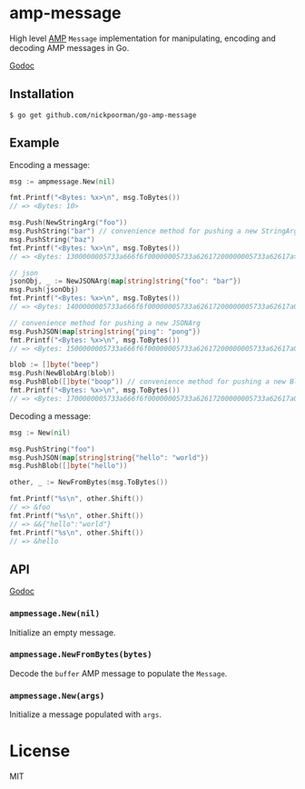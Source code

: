 # amp-message

  High level [AMP](https://github.com/nickpoorman/go-amp) `Message` implementation for manipulating, encoding and decoding AMP messages in Go.

  [Godoc](https://godoc.org/github.com/nickpoorman/go-amp-message)

## Installation

```
$ go get github.com/nickpoorman/go-amp-message
```

## Example

  Encoding a message:

```go
msg := ampmessage.New(nil)

fmt.Printf("<Bytes: %x>\n", msg.ToBytes())
// => <Bytes: 10>

msg.Push(NewStringArg("foo"))
msg.PushString("bar") // convenience method for pushing a new StringArg
msg.PushString("baz")
fmt.Printf("<Bytes: %x>\n", msg.ToBytes())
// => <Bytes: 1300000005733a666f6f00000005733a62617200000005733a62617a>

// json
jsonObj, _ := NewJSONArg(map[string]string{"foo": "bar"})
msg.Push(jsonObj)
fmt.Printf("<Bytes: %x>\n", msg.ToBytes())
// => <Bytes: 1400000005733a666f6f00000005733a62617200000005733a62617a0000000f6a3a7b22666f6f223a22626172227d>

// convenience method for pushing a new JSONArg
msg.PushJSON(map[string]string{"ping": "pong"})
fmt.Printf("<Bytes: %x>\n", msg.ToBytes())
// => <Bytes: 1500000005733a666f6f00000005733a62617200000005733a62617a0000000f6a3a7b22666f6f223a22626172227d000000116a3a7b2270696e67223a22706f6e67227d>

blob := []byte("beep")
msg.Push(NewBlobArg(blob))
msg.PushBlob([]byte("boop")) // convenience method for pushing a new BlobArg
fmt.Printf("<Bytes: %x>\n", msg.ToBytes())
// => <Bytes: 1700000005733a666f6f00000005733a62617200000005733a62617a0000000f6a3a7b22666f6f223a22626172227d000000116a3a7b2270696e67223a22706f6e67 ... >
```

  Decoding a message:

```go
msg := New(nil)

msg.PushString("foo")
msg.PushJSON(map[string]string{"hello": "world"})
msg.PushBlob([]byte("hello"))

other, _ := NewFromBytes(msg.ToBytes())

fmt.Printf("%s\n", other.Shift())
// => &foo
fmt.Printf("%s\n", other.Shift())
// => &&{"hello":"world"}
fmt.Printf("%s\n", other.Shift())
// => &hello
```

## API

[Godoc](https://godoc.org/github.com/nickpoorman/go-amp-message)

### `ampmessage.New(nil)`

  Initialize an empty message.

### `ampmessage.NewFromBytes(bytes)`

  Decode the `buffer` AMP message to populate the `Message`.

### `ampmessage.New(args)`

  Initialize a message populated with `args`.

# License

  MIT
